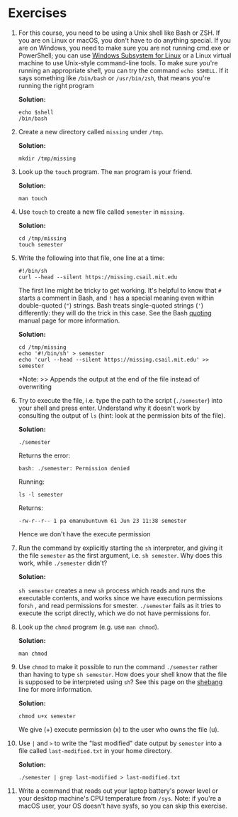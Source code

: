 # Exercises

 1. For this course, you need to be using a Unix shell like Bash or ZSH. If you
    are on Linux or macOS, you don't have to do anything special. If you are on
    Windows, you need to make sure you are not running cmd.exe or PowerShell;
    you can use [Windows Subsystem for
    Linux](https://docs.microsoft.com/en-us/windows/wsl/) or a Linux virtual
    machine to use Unix-style command-line tools. To make sure you're running
    an appropriate shell, you can try the command `echo $SHELL`. If it says
    something like `/bin/bash` or `/usr/bin/zsh`, that means you're running the
    right program

    **Solution:**
    ```
    echo $shell
    /bin/bash
    ```

 1. Create a new directory called `missing` under `/tmp`.

    **Solution:**
    ```
    mkdir /tmp/missing
    ```

 1. Look up the `touch` program. The `man` program is your friend.

    **Solution:**
    ```
    man touch
    ```
 1. Use `touch` to create a new file called `semester` in `missing`.

    **Solution:**
    ```
    cd /tmp/missing
    touch semester
    ```
 1. Write the following into that file, one line at a time:
    ```
    #!/bin/sh
    curl --head --silent https://missing.csail.mit.edu
    ```
    The first line might be tricky to get working. It's helpful to know that
    `#` starts a comment in Bash, and `!` has a special meaning even within
    double-quoted (`"`) strings. Bash treats single-quoted strings (`'`)
    differently: they will do the trick in this case. See the Bash
    [quoting](https://www.gnu.org/software/bash/manual/html_node/Quoting.html)
    manual page for more information.

    **Solution:**
    ```
    cd /tmp/missing
    echo '#!/bin/sh' > semester
    echo 'curl --head --silent https://missing.csail.mit.edu' >> semester
    ```
    *Note: >> Appends the output at the end of the file instead of overwriting
 1. Try to execute the file, i.e. type the path to the script (`./semester`)
    into your shell and press enter. Understand why it doesn't work by
    consulting the output of `ls` (hint: look at the permission bits of the
    file).

    **Solution:**
    ```
    ./semester
    ```
    Returns the error:
    ```
    bash: ./semester: Permission denied
    ```
    Running:
    ```
    ls -l semester
    ```
    Returns:
    ```
    -rw-r--r-- 1 pa emanubuntuvm 61 Jun 23 11:38 semester
    ```
    Hence we don't have the execute permission
 1. Run the command by explicitly starting the `sh` interpreter, and giving it
    the file `semester` as the first argument, i.e. `sh semester`. Why does
    this work, while `./semester` didn't?

    **Solution:**

    `sh semester` creates a new `sh` process which reads and runs the executable contents, and works since we have execution permissions for`sh` , and read permissions for smester. `./semester` fails as it tries to execute the script directly, which we do not have permissions for.

 1. Look up the `chmod` program (e.g. use `man chmod`).

    **Solution:**
    ```
    man chmod
    ```
 1. Use `chmod` to make it possible to run the command `./semester` rather than
    having to type `sh semester`. How does your shell know that the file is
    supposed to be interpreted using `sh`? See this page on the
    [shebang](https://en.wikipedia.org/wiki/Shebang_(Unix)) line for more
    information.

    **Solution:**
    ```
    chmod u+x semester
    ```
    We give (+) execute permission (x) to the user who owns the file (u).
 1. Use `|` and `>` to write the "last modified" date output by
    `semester` into a file called `last-modified.txt` in your home
    directory.

    **Solution:**
    ```
    ./semester | grep last-modified > last-modified.txt
    ```
 1. Write a command that reads out your laptop battery's power level or your
    desktop machine's CPU temperature from `/sys`. Note: if you're a macOS
    user, your OS doesn't have sysfs, so you can skip this exercise.
